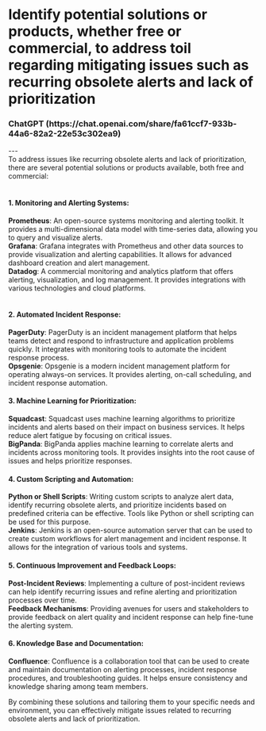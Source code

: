 <h1>Identify potential solutions or products, whether free or commercial, to address toil regarding mitigating issues such as recurring obsolete alerts and lack of prioritization</h1>

<h3>ChatGPT (https://chat.openai.com/share/fa61ccf7-933b-44a6-82a2-22e53c302ea9)</h3>
---
<br>
To address issues like recurring obsolete alerts and lack of prioritization, there are several potential solutions or products available, both free and commercial:
<br>
<br>
<h4>1. Monitoring and Alerting Systems:</h4>
<strong>Prometheus</strong>: An open-source systems monitoring and alerting toolkit. It provides a multi-dimensional data model with time-series data, allowing you to query and visualize alerts.<br>
<strong>Grafana</strong>: Grafana integrates with Prometheus and other data sources to provide visualization and alerting capabilities. It allows for advanced dashboard creation and alert management.<br>
<strong>Datadog</strong>: A commercial monitoring and analytics platform that offers alerting, visualization, and log management. It provides integrations with various technologies and cloud platforms.<br><br>

<h4>2. Automated Incident Response:</h4>
<strong>PagerDuty</strong>: PagerDuty is an incident management platform that helps teams detect and respond to infrastructure and application problems quickly. It integrates with monitoring tools to automate the incident response process.<br>
<strong>Opsgenie</strong>: Opsgenie is a modern incident management platform for operating always-on services. It provides alerting, on-call scheduling, and incident response automation.<br>

<h4>3. Machine Learning for Prioritization:</h4>
<strong>Squadcast</strong>: Squadcast uses machine learning algorithms to prioritize incidents and alerts based on their impact on business services. It helps reduce alert fatigue by focusing on critical issues.<br>
<strong>BigPanda</strong>: BigPanda applies machine learning to correlate alerts and incidents across monitoring tools. It provides insights into the root cause of issues and helps prioritize responses.<br>

<h4>4. Custom Scripting and Automation:</h4>
<strong>Python or Shell Scripts</strong>: Writing custom scripts to analyze alert data, identify recurring obsolete alerts, and prioritize incidents based on predefined criteria can be effective. Tools like Python or shell scripting can be used for this purpose.<br>
<strong>Jenkins</strong>: Jenkins is an open-source automation server that can be used to create custom workflows for alert management and incident response. It allows for the integration of various tools and systems.<br>

<h4>5. Continuous Improvement and Feedback Loops:</h4>
<strong>Post-Incident Reviews</strong>: Implementing a culture of post-incident reviews can help identify recurring issues and refine alerting and prioritization processes over time.<br>
<strong>Feedback Mechanisms</strong>: Providing avenues for users and stakeholders to provide feedback on alert quality and incident response can help fine-tune the alerting system.<br>

<h4>6. Knowledge Base and Documentation:</h4>
<strong>Confluence</strong>: Confluence is a collaboration tool that can be used to create and maintain documentation on alerting processes, incident response procedures, and troubleshooting guides. It helps ensure consistency and knowledge sharing among team members.<br>

By combining these solutions and tailoring them to your specific needs and environment, you can effectively mitigate issues related to recurring obsolete alerts and lack of prioritization.
